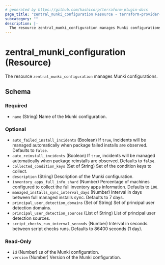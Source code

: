 ```yaml
---
# generated by https://github.com/hashicorp/terraform-plugin-docs
page_title: "zentral_munki_configuration Resource - terraform-provider-zentral"
subcategory: ""
description: |-
  The resource zentral_munki_configuration manages Munki configurations.
---
```


# zentral_munki_configuration (Resource)

The resource `zentral_munki_configuration` manages Munki configurations.



<!-- schema generated by tfplugindocs -->
## Schema

### Required

- `name` (String) Name of the Munki configuration.

### Optional

- `auto_failed_install_incidents` (Boolean) If `true`, incidents will be managed automatically when package failed installs are observed. Defaults to `false`.
- `auto_reinstall_incidents` (Boolean) If `true`, incidents will be managed automatically when package reinstalls are observed. Defaults to `false`.
- `collected_condition_keys` (Set of String) Set of the condition keys to collect.
- `description` (String) Description of the Munki configuration.
- `inventory_apps_full_info_shard` (Number) Percentage of machines configured to collect the full inventory apps information. Defaults to `100`.
- `managed_installs_sync_interval_days` (Number) Interval in days between full managed installs sync. Defaults to 7 days.
- `principal_user_detection_domains` (Set of String) Set of principal user detection domains.
- `principal_user_detection_sources` (List of String) List of principal user detection sources.
- `script_checks_run_interval_seconds` (Number) Interval in seconds between script checks runs. Defaults to 86400 seconds (1 day).

### Read-Only

- `id` (Number) `ID` of the Munki configuration.
- `version` (Number) Version of the Munki configuration.
